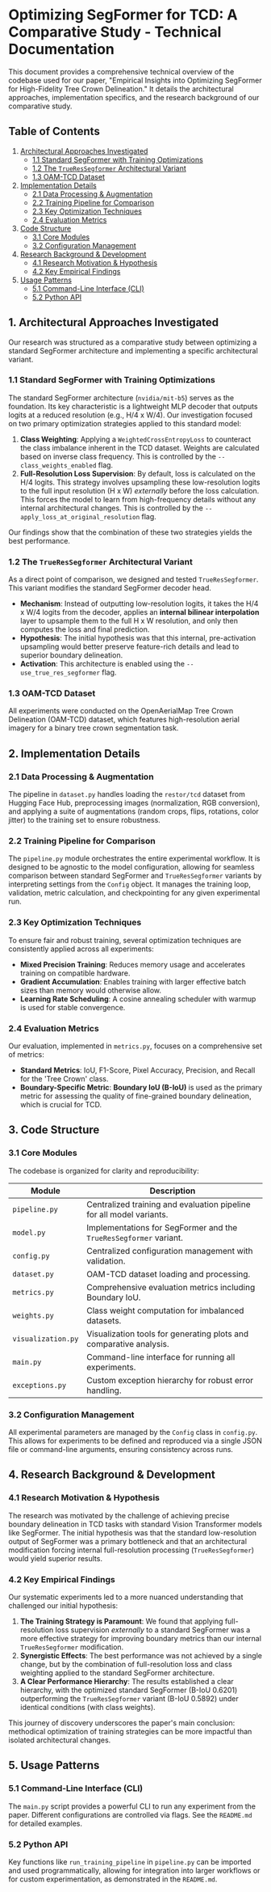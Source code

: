 # Optimizing SegFormer for TCD: A Comparative Study - Technical Documentation

This document provides a comprehensive technical overview of the codebase used for our paper, "Empirical Insights into Optimizing SegFormer for High-Fidelity Tree Crown Delineation." It details the architectural approaches, implementation specifics, and the research background of our comparative study.

## Table of Contents

1. [Architectural Approaches Investigated](#1-architectural-approaches-investigated)
   - [1.1 Standard SegFormer with Training Optimizations](#11-standard-segformer-with-training-optimizations)
   - [1.2 The `TrueResSegformer` Architectural Variant](#12-the-trueressegformer-architectural-variant)
   - [1.3 OAM-TCD Dataset](#13-oam-tcd-dataset)
2. [Implementation Details](#2-implementation-details)
   - [2.1 Data Processing & Augmentation](#21-data-processing--augmentation)
   - [2.2 Training Pipeline for Comparison](#22-training-pipeline-for-comparison)
   - [2.3 Key Optimization Techniques](#23-key-optimization-techniques)
   - [2.4 Evaluation Metrics](#24-evaluation-metrics)
3. [Code Structure](#3-code-structure)
   - [3.1 Core Modules](#31-core-modules)
   - [3.2 Configuration Management](#32-configuration-management)
4. [Research Background & Development](#4-research-background--development)
   - [4.1 Research Motivation & Hypothesis](#41-research-motivation--hypothesis)
   - [4.2 Key Empirical Findings](#42-key-empirical-findings)
5. [Usage Patterns](#5-usage-patterns)
   - [5.1 Command-Line Interface (CLI)](#51-command-line-interface-cli)
   - [5.2 Python API](#52-python-api)

## 1. Architectural Approaches Investigated

Our research was structured as a comparative study between optimizing a standard SegFormer architecture and implementing a specific architectural variant.

### 1.1 Standard SegFormer with Training Optimizations

The standard SegFormer architecture (`nvidia/mit-b5`) serves as the foundation. Its key characteristic is a lightweight MLP decoder that outputs logits at a reduced resolution (e.g., H/4 x W/4). Our investigation focused on two primary optimization strategies applied to this standard model:

1.  **Class Weighting**: Applying a `WeightedCrossEntropyLoss` to counteract the class imbalance inherent in the TCD dataset. Weights are calculated based on inverse class frequency. This is controlled by the `--class_weights_enabled` flag.
2.  **Full-Resolution Loss Supervision**: By default, loss is calculated on the H/4 logits. This strategy involves upsampling these low-resolution logits to the full input resolution (H x W) *externally* before the loss calculation. This forces the model to learn from high-frequency details without any internal architectural changes. This is controlled by the `--apply_loss_at_original_resolution` flag.

Our findings show that the combination of these two strategies yields the best performance.

### 1.2 The `TrueResSegformer` Architectural Variant

As a direct point of comparison, we designed and tested `TrueResSegformer`. This variant modifies the standard SegFormer decoder head.

-   **Mechanism**: Instead of outputting low-resolution logits, it takes the H/4 x W/4 logits from the decoder, applies an **internal bilinear interpolation** layer to upsample them to the full H x W resolution, and only then computes the loss and final prediction.
-   **Hypothesis**: The initial hypothesis was that this internal, pre-activation upsampling would better preserve feature-rich details and lead to superior boundary delineation.
-   **Activation**: This architecture is enabled using the `--use_true_res_segformer` flag.

### 1.3 OAM-TCD Dataset

All experiments were conducted on the OpenAerialMap Tree Crown Delineation (OAM-TCD) dataset, which features high-resolution aerial imagery for a binary tree crown segmentation task.

## 2. Implementation Details

### 2.1 Data Processing & Augmentation

The pipeline in `dataset.py` handles loading the `restor/tcd` dataset from Hugging Face Hub, preprocessing images (normalization, RGB conversion), and applying a suite of augmentations (random crops, flips, rotations, color jitter) to the training set to ensure robustness.

### 2.2 Training Pipeline for Comparison

The `pipeline.py` module orchestrates the entire experimental workflow. It is designed to be agnostic to the model configuration, allowing for seamless comparison between standard SegFormer and `TrueResSegformer` variants by interpreting settings from the `Config` object. It manages the training loop, validation, metric calculation, and checkpointing for any given experimental run.

### 2.3 Key Optimization Techniques

To ensure fair and robust training, several optimization techniques are consistently applied across all experiments:

-   **Mixed Precision Training**: Reduces memory usage and accelerates training on compatible hardware.
-   **Gradient Accumulation**: Enables training with larger effective batch sizes than memory would otherwise allow.
-   **Learning Rate Scheduling**: A cosine annealing scheduler with warmup is used for stable convergence.

### 2.4 Evaluation Metrics

Our evaluation, implemented in `metrics.py`, focuses on a comprehensive set of metrics:
-   **Standard Metrics**: IoU, F1-Score, Pixel Accuracy, Precision, and Recall for the 'Tree Crown' class.
-   **Boundary-Specific Metric**: **Boundary IoU (B-IoU)** is used as the primary metric for assessing the quality of fine-grained boundary delineation, which is crucial for TCD.

## 3. Code Structure

### 3.1 Core Modules

The codebase is organized for clarity and reproducibility:

| Module | Description |
|--------|-------------|
| `pipeline.py` | Centralized training and evaluation pipeline for all model variants. |
| `model.py` | Implementations for SegFormer and the `TrueResSegformer` variant. |
| `config.py` | Centralized configuration management with validation. |
| `dataset.py` | OAM-TCD dataset loading and processing. |
| `metrics.py` | Comprehensive evaluation metrics including Boundary IoU. |
| `weights.py` | Class weight computation for imbalanced datasets. |
| `visualization.py` | Visualization tools for generating plots and comparative analysis. |
| `main.py` | Command-line interface for running all experiments. |
| `exceptions.py` | Custom exception hierarchy for robust error handling. |


### 3.2 Configuration Management

All experimental parameters are managed by the `Config` class in `config.py`. This allows for experiments to be defined and reproduced via a single JSON file or command-line arguments, ensuring consistency across runs.

## 4. Research Background & Development

### 4.1 Research Motivation & Hypothesis

The research was motivated by the challenge of achieving precise boundary delineation in TCD tasks with standard Vision Transformer models like SegFormer. The initial hypothesis was that the standard low-resolution output of SegFormer was a primary bottleneck and that an architectural modification forcing internal full-resolution processing (`TrueResSegformer`) would yield superior results.

### 4.2 Key Empirical Findings

Our systematic experiments led to a more nuanced understanding that challenged our initial hypothesis:

1.  **The Training Strategy is Paramount**: We found that applying full-resolution loss supervision *externally* to a standard SegFormer was a more effective strategy for improving boundary metrics than our internal `TrueResSegformer` modification.
2.  **Synergistic Effects**: The best performance was not achieved by a single change, but by the combination of full-resolution loss and class weighting applied to the standard SegFormer architecture.
3.  **A Clear Performance Hierarchy**: The results established a clear hierarchy, with the optimized standard SegFormer (B-IoU 0.6201) outperforming the `TrueResSegformer` variant (B-IoU 0.5892) under identical conditions (with class weights).

This journey of discovery underscores the paper's main conclusion: methodical optimization of training strategies can be more impactful than isolated architectural changes.

## 5. Usage Patterns

### 5.1 Command-Line Interface (CLI)

The `main.py` script provides a powerful CLI to run any experiment from the paper. Different configurations are controlled via flags. See the `README.md` for detailed examples.

### 5.2 Python API

Key functions like `run_training_pipeline` in `pipeline.py` can be imported and used programmatically, allowing for integration into larger workflows or for custom experimentation, as demonstrated in the `README.md`.
